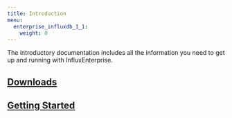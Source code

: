 ```yaml
---
title: Introduction
menu:
  enterprise_influxdb_1_1:
    weight: 0
---
```


The introductory documentation includes all the information you need to get up
and running with InfluxEnterprise.

## [Downloads](/enterprise_influxdb/v1.1/introduction/download/)
## [Getting Started](/enterprise_influxdb/v1.1/introduction/getting_started/)
